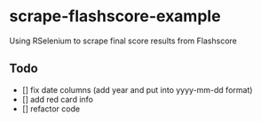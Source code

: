 # scrape-flashscore-example
Using RSelenium to scrape final score results from Flashscore

## Todo

- [] fix date columns (add year and put into yyyy-mm-dd format)
- [] add red card info
- [] refactor code